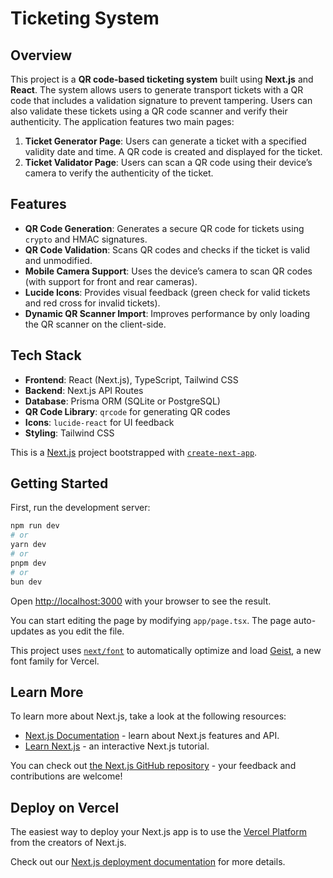 # Ticketing System

## Overview

This project is a **QR code-based ticketing system** built using **Next.js** and **React**. The system allows users to generate transport tickets with a QR code that includes a validation signature to prevent tampering. Users can also validate these tickets using a QR code scanner and verify their authenticity. The application features two main pages:

1. **Ticket Generator Page**: Users can generate a ticket with a specified validity date and time. A QR code is created and displayed for the ticket.
2. **Ticket Validator Page**: Users can scan a QR code using their device’s camera to verify the authenticity of the ticket.

## Features

- **QR Code Generation**: Generates a secure QR code for tickets using `crypto` and HMAC signatures.
- **QR Code Validation**: Scans QR codes and checks if the ticket is valid and unmodified.
- **Mobile Camera Support**: Uses the device’s camera to scan QR codes (with support for front and rear cameras).
- **Lucide Icons**: Provides visual feedback (green check for valid tickets and red cross for invalid tickets).
- **Dynamic QR Scanner Import**: Improves performance by only loading the QR scanner on the client-side.
  
## Tech Stack

- **Frontend**: React (Next.js), TypeScript, Tailwind CSS
- **Backend**: Next.js API Routes
- **Database**: Prisma ORM (SQLite or PostgreSQL)
- **QR Code Library**: `qrcode` for generating QR codes
- **Icons**: `lucide-react` for UI feedback
- **Styling**: Tailwind CSS


This is a [Next.js](https://nextjs.org) project bootstrapped with [`create-next-app`](https://nextjs.org/docs/app/api-reference/cli/create-next-app).

## Getting Started

First, run the development server:

```bash
npm run dev
# or
yarn dev
# or
pnpm dev
# or
bun dev
```

Open [http://localhost:3000](http://localhost:3000) with your browser to see the result.

You can start editing the page by modifying `app/page.tsx`. The page auto-updates as you edit the file.

This project uses [`next/font`](https://nextjs.org/docs/app/building-your-application/optimizing/fonts) to automatically optimize and load [Geist](https://vercel.com/font), a new font family for Vercel.

## Learn More

To learn more about Next.js, take a look at the following resources:

- [Next.js Documentation](https://nextjs.org/docs) - learn about Next.js features and API.
- [Learn Next.js](https://nextjs.org/learn) - an interactive Next.js tutorial.

You can check out [the Next.js GitHub repository](https://github.com/vercel/next.js) - your feedback and contributions are welcome!

## Deploy on Vercel

The easiest way to deploy your Next.js app is to use the [Vercel Platform](https://vercel.com/new?utm_medium=default-template&filter=next.js&utm_source=create-next-app&utm_campaign=create-next-app-readme) from the creators of Next.js.

Check out our [Next.js deployment documentation](https://nextjs.org/docs/app/building-your-application/deploying) for more details.
